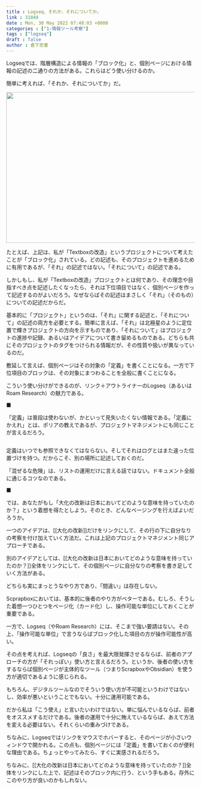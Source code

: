 ```yaml
---
title : Logseq、それか、それについてか。
link : 31049
date : Mon, 30 May 2022 07:48:03 +0000
categories : ["1-情報ツール考察"]
tags : ["logseq"]
draft : false
author : 倉下忠憲
---
```


Logseqでは、階層構造による情報の「ブロック化」と、個別ページにおける情報の記述の二通りの方法がある。これらはどう使い分けるのか。

簡単に考えれば、「それか、それについてか」だ。

<img src="https://rashita.net/blog/wp-content/uploads/2022/05/20220530162251.png" alt="" width="640" height="402" class="alignnone size-large wp-image-31045" />


たとえば、上記は、私が「Textboxの改造」というプロジェクトについて考えたことが「ブロック化」されている。どの記述も、そのプロジェクトを進めるために有用であるが、「それ」の記述ではない。「それについて」の記述である。

しかしもし、私が「Textboxの改造」プロジェクトとは何であり、その理念や目指すべき点を記述したくなったら、それは下位項目ではなく、個別ページを作って記述するのがよいだろう。なぜならばその記述はまさしく「それ」（そのもの）についての記述だからだ。

基本的に「プロジェクト」というのは、「それ」に関する記述と、「それについて」の記述の両方を必要とする。簡単に言えば、「それ」は北極星のように定位置で輝きプロジェクトの方向を示すものであり、「それについて」はプロジェクトの進捗や記録、あるいはアイデアについて書き留めるものである。どちらも共にそのプロジェクトのタグをつけられる情報だが、その性質や扱いが異なっているのだ。

敷延して言えば、個別ページはその対象の「定義」を書くことになる。一方で下位項目のブロックは、その対象にまつわることを全般に書くことになる。

こういう使い分けができるのが、リンク＋アウトライナーのLogseq（あるいはRoam Research）の魅力である。

■

「定義」は普段は使わないが、かといって見失いたくない情報である。「定義にかえれ」とは、ポリアの教えであるが、プロジェクトマネジメントにも同じことが言えるだろう。

<p style="text-align: center;"><a href="http://www.amazon.co.jp/exec/obidos/ASIN/B09T94D62K/rashita1000-22/ref=nosim/" target="_blank" rel="noopener noreferrer" name="amazletlink"><img class="aligncenter" style="border: none;" src="https://m.media-amazon.com/images/I/41XqjElJUVL._SY346_.jpg" alt="" /></a></p>

定義はいつでも参照できなくてはならない。そしてそれはログとはまた違った位置づけを持つ。だからこそ、別の場所に記述しておくのだ。

「混ぜるな危険」は、リストの運用だけに言える話ではない。ドキュメント全般に通じるコツなのである。

■

では、あなたがもし「大化の改新は日本においてどのような意味を持っていたのか？」という着想を得たとしよう。そのとき、どんなページングを行えばよいだろうか。

一つのアイデアは、[[大化の改新]]だけをリンクにして、その行の下に自分なりの考察を付け加えていく方法だ。これは上記のプロジェクトマネジメント同じアプローチである。

別のアイデアとしては、[[大化の改新は日本においてどのような意味を持っていたのか？]]全体をリンクにして、その個別ページに自分なりの考察を書き足していく方法がある。

どちらも実にまっとうなやり方であり、「間違い」は存在しない。

Scprapboxにおいては、基本的に後者のやり方がベターである。むしろ、そうした着想一つひとつをページ化（カード化）し、操作可能な単位にしておくことが重要である。

一方で、Logseq（やRoam Research）には、そこまで強い要請はない。その上、「操作可能な単位」で言うならばブロック化した項目の方が操作可能性が高い。

その点を考えれば、Logseqの「良さ」を最大限発揮させるならば、前者のアプローチの方が「それっぽい」使い方と言えるだろう。というか、後者の使い方をするならば個別ページが主体的なツール（つまりScrapboxやObsidian）を使う方が適切であるように感じられる。

もちろん、デジタルツールなのでそういう使い方が不可能というわけではないし、効率が悪いということでもない。十分に運用可能である。

だから私は「こう使え」と言いたいわけではない。単に悩んでいるならば、前者をオススメするだけである。後者の運用で十分に賄えているならば、あえて方法を変える必要はない。それくらいの重みづけである。

ちなみに、Logseqではリンクをマウスでホバーすると、そのページが小さいウィンドウで開かれる。この点も、個別ページには「定義」を書いておくのが便利な理由である。ちょっとやってみたら、すぐに実感されるだろう。

ちなみに、[[大化の改新は日本においてどのような意味を持っていたのか？]]全体をリンクにした上で、記述はそのブロック内に行う、という手もある。存外にこのやり方が良いのかもしれない。